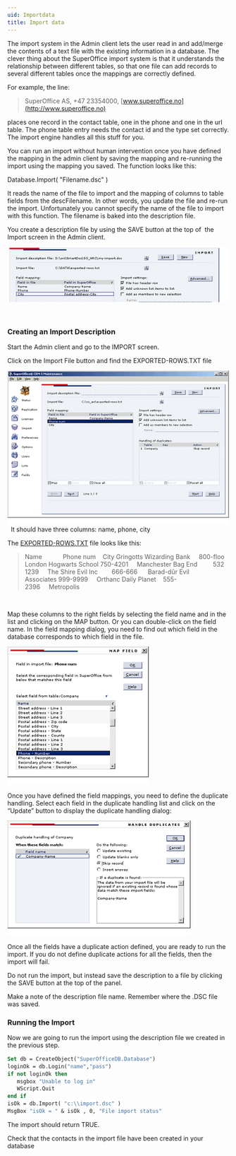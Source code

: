 ```yaml
---
uid: Importdata
title: Import data
---
```



The import system in the Admin client lets the user read in and add/merge the contents of a text file with the existing information in a database. The clever thing about the SuperOffice import system is that it understands the relationship between different tables, so that one file can add records to several different tables once the mappings are correctly defined.

For example, the line:

> SuperOffice AS, +47 23354000, [www.superoffice.no](http://www.superoffice.no)

places one record in the contact table, one in the phone and one in the url table. The phone table entry needs the contact id and the type set correctly. The import engine handles all this stuff for you.

You can run an import without human intervention once you have defined the mapping in the admin client by saving the mapping and re-running the import using the mapping you saved. The function looks like this:

<see cref="SuperOffice.COM.SuperOfficeDB.Database.Import">Database.Import( "Filename.dsc" )</see>

It reads the name of the file to import and the mapping of columns to table fields from the descFilename. In other words, you update the file and re-run the import. Unfortunately you cannot specify the name of the file to import with this function. The filename is baked into the description file.

You create a description file by using the SAVE button at the top of  the Import screen in the Admin client.

![](../../images/import-admin1.gif)

 

### Creating an Import Description

Start the Admin client and go to the IMPORT screen.

Click on the Import File button and find the EXPORTED-ROWS.TXT file

![](../../images/import-admin2.gif)
 
It should have three columns: name, phone, city

The [EXPORTED-ROWS.TXT](Files/exported-rows.txt) file looks like this:

> Name            Phone num    City
> Gringotts Wizarding Bank     800-floo   London
> Hogwarts School 750-4201     Manchester
> Bag End         532 1239     The Shire
> Evil Inc        666-666      Barad-dûr
> Evil Associates 999-9999     Orthanc
> Daily Planet    555-2396     Metropolis

 

Map these columns to the right fields by selecting the field name and in the list and clicking on the MAP button. Or you can double-click on the field name. In the field mapping dialog, you need to find out which field in the database corresponds to which field in the file.

![](../../images/import-map-field.gif)

Once you have defined the field mappings, you need to define the duplicate handling. Select each field in the duplicate handling list and click on the “Update” button to display the duplicate handling dialog:

![](../../images/import-duplicates.gif) 

Once all the fields have a duplicate action defined, you are ready to run the import. If you do not define duplicate actions for all the fields, then the import will fail.

Do not run the import, but instead save the description to a file by clicking the SAVE button at the top of the panel.

Make a note of the description file name. Remember where the .DSC file was saved.

### Running the Import

Now we are going to run the import using the description file we created in the previous step.

```vb
Set db = CreateObject("SuperOfficeDB.Database")
loginOk = db.Login("name","pass")
if not loginOk then
   msgbox "Unable to log in"
   WScript.Quit
end if
isOk = db.Import( "c:\\import.dsc" )
MsgBox "isOk = " & isOk , 0, "File import status"
```

The import should return TRUE.

Check that the contacts in the import file have been created in your database